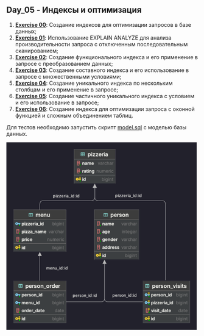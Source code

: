 ## Day_05 - Индексы и оптимизация

1. [**Exercise 00**](src/ex00/day05_ex00.sql): Создание индексов для оптимизации запросов в базе данных;
2. [**Exercise 01**](src/ex01/day05_ex01.sql): Использование EXPLAIN ANALYZE для анализа производительности запроса с отключенным последовательным сканированием;
3. [**Exercise 02**](src/ex02/day05_ex02.sql): Создание функционального индекса и его применение в запросе с преобразованием данных;
4. [**Exercise 03**](src/ex03/day05_ex03.sql): Создание составного индекса и его использование в запросе с множественными условиями;
5. [**Exercise 04**](src/ex04/day05_ex04.sql): Создание уникального индекса по нескольким столбцам и его применение в запросе;
6. [**Exercise 05**](src/ex05/day05_ex05.sql): Создание частичного уникального индекса с условием и его использование в запросе;
7. [**Exercise 06**](src/ex06/day05_ex06.sql): Создание индекса для оптимизации запроса с оконной функцией и сложным объединением таблиц.

Для тестов необходимо запустить скрипт [model.sql](src/model.sql) с моделью базы данных.

<img src="src/diagram.png" width="500">